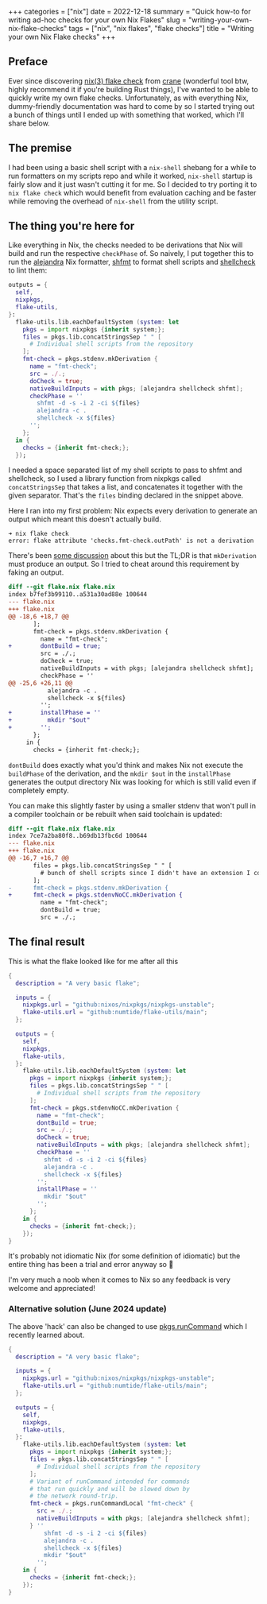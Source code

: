 +++
categories = ["nix"]
date = 2022-12-18
summary = "Quick how-to for writing ad-hoc checks for your own Nix Flakes"
slug = "writing-your-own-nix-flake-checks"
tags = ["nix", "nix flakes", "flake checks"]
title = "Writing your own Nix Flake checks"
+++

## Preface

Ever since discovering [nix(3) flake check](https://nixos.org/manual/nix/stable/command-ref/new-cli/nix3-flake-check.html) from [crane](https://github.com/ipetkov/crane) (wonderful tool btw, highly recommend it if you're building Rust things), I've wanted to be able to quickly write my own flake checks. Unfortunately, as with everything Nix, dummy-friendly documentation was hard to come by so I started trying out a bunch of things until I ended up with something that worked, which I'll share below.

## The premise

I had been using a basic shell script with a `nix-shell` shebang for a while to run formatters on my scripts repo and while it worked, `nix-shell` startup is fairly slow and it just wasn't cutting it for me. So I decided to try porting it to `nix flake check` which would benefit from evaluation caching and be faster while removing the overhead of `nix-shell` from the utility script.

## The thing you're here for

Like everything in Nix, the checks needed to be derivations that Nix will build and run the respective `checkPhase` of. So naively, I put together this to run the [alejandra](https://github.com/kamadorueda/alejandra) Nix formatter, [shfmt](https://github.com/mvdan/sh) to format shell scripts and [shellcheck](https://shellcheck.net/) to lint them:

```nix
outputs = {
  self,
  nixpkgs,
  flake-utils,
}:
  flake-utils.lib.eachDefaultSystem (system: let
    pkgs = import nixpkgs {inherit system;};
    files = pkgs.lib.concatStringsSep " " [
      # Individual shell scripts from the repository
    ];
    fmt-check = pkgs.stdenv.mkDerivation {
      name = "fmt-check";
      src = ./.;
      doCheck = true;
      nativeBuildInputs = with pkgs; [alejandra shellcheck shfmt];
      checkPhase = ''
        shfmt -d -s -i 2 -ci ${files}
        alejandra -c .
        shellcheck -x ${files}
      '';
    };
  in {
    checks = {inherit fmt-check;};
  });
```

I needed a space separated list of my shell scripts to pass to shfmt and shellcheck, so I used a library function from nixpkgs called `concatStringsSep` that takes a list, and concatenates it together with the given separator. That's the `files` binding declared in the snippet above.

Here I ran into my first problem: Nix expects every derivation to generate an output which meant this doesn't actually build.

```plaintext
➜ nix flake check
error: flake attribute 'checks.fmt-check.outPath' is not a derivation
```

There's been [some discussion](https://github.com/NixOS/nixpkgs/issues/16182) about this but the TL;DR is that `mkDerivation` must produce an output. So I tried to cheat around this requirement by faking an output.

```diff
diff --git flake.nix flake.nix
index b7fef3b99110..a531a30ad88e 100644
--- flake.nix
+++ flake.nix
@@ -18,6 +18,7 @@
       ];
       fmt-check = pkgs.stdenv.mkDerivation {
         name = "fmt-check";
+        dontBuild = true;
         src = ./.;
         doCheck = true;
         nativeBuildInputs = with pkgs; [alejandra shellcheck shfmt];
         checkPhase = ''
@@ -25,6 +26,11 @@
           alejandra -c .
           shellcheck -x ${files}
         '';
+        installPhase = ''
+          mkdir "$out"
+        '';
       };
     in {
       checks = {inherit fmt-check;};
```

`dontBuild` does exactly what you'd think and makes Nix not execute the `buildPhase` of the derivation, and the `mkdir $out` in the `installPhase` generates the output directory Nix was looking for which is still valid even if completely empty.

You can make this slightly faster by using a smaller stdenv that won't pull in a compiler toolchain or be rebuilt when said toolchain is updated:

```diff
diff --git flake.nix flake.nix
index 7ce7a2ba80f8..b69db13fbc6d 100644
--- flake.nix
+++ flake.nix
@@ -16,7 +16,7 @@
       files = pkgs.lib.concatStringsSep " " [
         # bunch of shell scripts since I didn't have an extension I could glob against
       ];
-      fmt-check = pkgs.stdenv.mkDerivation {
+      fmt-check = pkgs.stdenvNoCC.mkDerivation {
         name = "fmt-check";
         dontBuild = true;
         src = ./.;
```

## The final result

This is what the flake looked like for me after all this

```nix
{
  description = "A very basic flake";

  inputs = {
    nixpkgs.url = "github:nixos/nixpkgs/nixpkgs-unstable";
    flake-utils.url = "github:numtide/flake-utils/main";
  };

  outputs = {
    self,
    nixpkgs,
    flake-utils,
  }:
    flake-utils.lib.eachDefaultSystem (system: let
      pkgs = import nixpkgs {inherit system;};
      files = pkgs.lib.concatStringsSep " " [
        # Individual shell scripts from the repository
      ];
      fmt-check = pkgs.stdenvNoCC.mkDerivation {
        name = "fmt-check";
        dontBuild = true;
        src = ./.;
        doCheck = true;
        nativeBuildInputs = with pkgs; [alejandra shellcheck shfmt];
        checkPhase = ''
          shfmt -d -s -i 2 -ci ${files}
          alejandra -c .
          shellcheck -x ${files}
        '';
        installPhase = ''
          mkdir "$out"
        '';
      };
    in {
      checks = {inherit fmt-check;};
    });
}
```

It's probably not idiomatic Nix (for some definition of idiomatic) but the entire thing has been a trial and error anyway so :shrug:

I'm very much a noob when it comes to Nix so any feedback is very welcome and appreciated!

### Alternative solution (June 2024 update)

The above 'hack' can also be changed to use [pkgs.runCommand](https://nixos.org/manual/nixpkgs/stable/#trivial-builder-runCommand) which I recently learned about.

```nix
{
  description = "A very basic flake";

  inputs = {
    nixpkgs.url = "github:nixos/nixpkgs/nixpkgs-unstable";
    flake-utils.url = "github:numtide/flake-utils/main";
  };

  outputs = {
    self,
    nixpkgs,
    flake-utils,
  }:
    flake-utils.lib.eachDefaultSystem (system: let
      pkgs = import nixpkgs {inherit system;};
      files = pkgs.lib.concatStringsSep " " [
        # Individual shell scripts from the repository
      ];
      # Variant of runCommand intended for commands
      # that run quickly and will be slowed down by
      # the network round-trip.
      fmt-check = pkgs.runCommandLocal "fmt-check" {
        src = ./.;
        nativeBuildInputs = with pkgs; [alejandra shellcheck shfmt];
      } ''
          shfmt -d -s -i 2 -ci ${files}
          alejandra -c .
          shellcheck -x ${files}
          mkdir "$out"
        '';
    in {
      checks = {inherit fmt-check;};
    });
}
```
